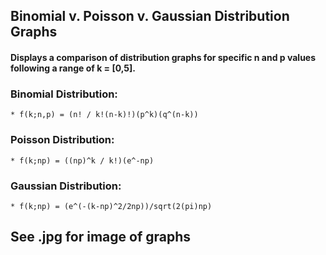 ## Binomial v. Poisson v. Gaussian Distribution Graphs

#### Displays a comparison of distribution graphs for specific n and p values following a range of k = [0,5].

### Binomial Distribution: 
	* f(k;n,p) = (n! / k!(n-k)!)(p^k)(q^(n-k))

### Poisson Distribution:
	* f(k;np) = ((np)^k / k!)(e^-np)

### Gaussian Distribution:
	* f(k;np) = (e^(-(k-np)^2/2np))/sqrt(2(pi)np)

## See .jpg for image of graphs